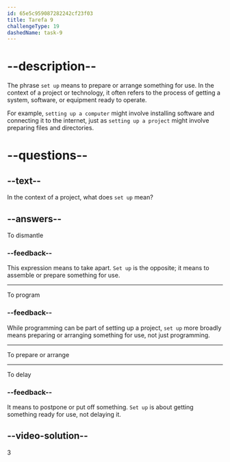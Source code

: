 ```yaml
---
id: 65e5c959087282242cf23f03
title: Tarefa 9
challengeType: 19
dashedName: task-9
---
```


# --description--

The phrase `set up` means to prepare or arrange something for use. In the context of a project or technology, it often refers to the process of getting a system, software, or equipment ready to operate.

For example, `setting up a computer` might involve installing software and connecting it to the internet, just as `setting up a project` might involve preparing files and directories.

# --questions--

## --text--

In the context of a project, what does `set up` mean?

## --answers--

To dismantle

### --feedback--

This expression means to take apart. `Set up` is the opposite; it means to assemble or prepare something for use.

---

To program

### --feedback--

While programming can be part of setting up a project, `set up` more broadly means preparing or arranging something for use, not just programming.

---

To prepare or arrange

---

To delay

### --feedback--

It means to postpone or put off something. `Set up` is about getting something ready for use, not delaying it.

## --video-solution--

3
